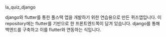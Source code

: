 la_quiz_django

django와 flutter를 통한 풀스택 앱을 개발하기 위한 연습용으로 만든 퀴즈앱입니다.
이 repository에는 flutter를 기반으로 한 프론트엔드쪽이 담겨 있습니다. django를 통해 백엔드를 구축하고 이를 flutter와 연동하는 식입니다.
